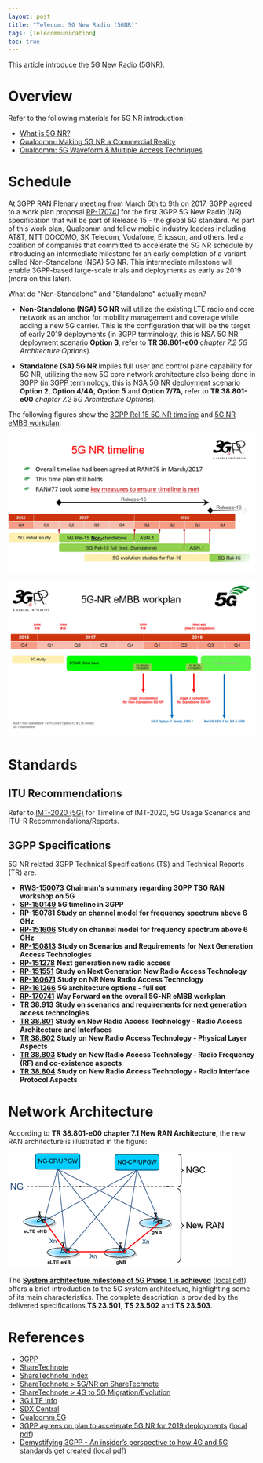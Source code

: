 ```yaml
---
layout: post
title: "Telecom: 5G New Radio (5GNR)"
tags: [Telecommunication]
toc: true
---
```


This article introduce the 5G New Radio (5GNR).

<!--more-->

# Overview

Refer to the following materials for 5G NR introduction:

* [What is 5G NR?](/docs/What_is_5G_NR.pdf)
* [Qualcomm: Making 5G NR a Commercial Reality](/docs/making-5g-nr-a-commercial-reality.pdf)
* [Qualcomm: 5G Waveform & Multiple Access Techniques](/docs/5g-research-on-waveform-and-multiple-access-techniques.pdf)

# Schedule

At 3GPP RAN Plenary meeting from March 6th to 9th on 2017, 3GPP agreed to a work plan proposal [RP-170741](/docs/RP-170741-WF-on-5G-NR-Schedule-LCv6-clean.pptx) for the first 3GPP 5G New Radio (NR) specification that will be part of Release 15 - the global 5G standard. As part of this work plan, Qualcomm and fellow mobile industry leaders including AT&T, NTT DOCOMO, SK Telecom, Vodafone, Ericsson, and others, led a coalition of companies that committed to accelerate the 5G NR schedule by introducing an intermediate milestone for an early completion of a variant called Non-Standalone (NSA) 5G NR. This intermediate milestone will enable 3GPP-based large-scale trials and deployments as early as 2019 (more on this later).

What do "Non-Standalone" and "Standalone" actually mean?

* **Non-Standalone (NSA) 5G NR** will utilize the existing LTE radio and core network as an anchor for mobility management and coverage while adding a new 5G carrier. This is the configuration that will be the target of early 2019 deployments (in 3GPP terminology, this is NSA 5G NR deployment scenario **Option 3**, refer to **TR 38.801-e00** *chapter 7.2 5G Architecture Options*).

* **Standalone (SA) 5G NR** implies full user and control plane capability for 5G NR, utilizing the new 5G core network architecture also being done in 3GPP (in 3GPP terminology, this is NSA 5G NR deployment scenario **Option 2**, **Option 4/4A**, **Option 5** and **Option 7/7A**, refer to **TR 38.801-e00** *chapter 7.2 5G Architecture Options*).

The following figures show the [3GPP Rel 15 5G NR timeline](http://www.3gpp.org/release-15) and [5G NR eMBB workplan](http://www.3gpp.org/news-events/3gpp-news/1836-5g_nr_workplan):

![Rel15_5G_NR_timeline](/assets/Rel15_5G_NR_timeline.jpg)

![5G_NR_eMBB_schedule](/assets/5G_NR_eMBB_schedule.jpg)

# Standards

## ITU Recommendations

Refer to <a href="{{ site.base-url }}/2016/03/13/telecom-itu-recommendations.html#imt-2020-5g">IMT-2020 (5G)</a> for Timeline of IMT-2020, 5G Usage Scenarios and ITU-R Recommendations/Reports.

## 3GPP Specifications

5G NR related 3GPP Technical Specifications (TS) and Technical Reports (TR) are:

* [**RWS-150073**](/docs/RWS-150073_Chairman_Summary_regarding_3GPP_TSG_RAN_workshop_on_5G.pdf) **Chairman's summary regarding 3GPP TSG RAN workshop on 5G**
* [**SP-150149**](/docs/SP-150149_5G_timeline_in_3GPP.ppt) **5G timeline in 3GPP**
* [**RP-150781**](/docs/RP-150781_above_6GHz_CM_SID.doc) **Study on channel model for frequency spectrum above 6 GHz**
* [**RP-151606**](/docs/RP-151606_above_6GHz_CM_SID.doc) **Study on channel model for frequency spectrum above 6 GHz**
* [**RP-150813**](/docs/RP-150813_Study_on_Scenarios_and_Requirements_for_Next_Generation_Access_Technologies-v9-clean.docx) **Study on Scenarios and Requirements for Next Generation Access Technologies**
* [**RP-151278**](/docs/RP-151278_SID_Next_generation_new_radio_access.docx) **Next generation new radio access**
* [**RP-151551**](/docs/RP-151551_SID_5G_new_RAT.docx) **Study on Next Generation New Radio Access Technology**
* [**RP-160671**](/docs/RP-160671_SID_5G_new_RAT.docx) **Study on NR New Radio Access Technology**
* [**RP-161266**](/docs/RP-161266.pdf) **5G architecture options - full set**
* [**RP-170741**](/docs/RP-170741-WF-on-5G-NR-Schedule-LCv6-clean.pptx) **Way Forward on the overall 5G-NR eMBB workplan**
* [**TR 38.913**](http://www.3gpp.org/ftp/Specs/archive/38_series/38.913/) **Study on scenarios and requirements for next generation access technologies**
* [**TR 38.801**](http://www.3gpp.org/ftp/Specs/archive/38_series/38.801/) **Study on New Radio Access Technology - Radio Access Architecture and Interfaces**
* [**TR 38.802**](http://www.3gpp.org/ftp/Specs/archive/38_series/38.802/) **Study on New Radio Access Technology - Physical Layer Aspects**
* [**TR 38.803**](http://www.3gpp.org/ftp/Specs/archive/38_series/38.803/) **Study on New Radio Access Technology - Radio Frequency (RF) and co-existence aspects**
* [**TR 38.804**](http://www.3gpp.org/ftp/Specs/archive/38_series/38.804/) **Study on New Radio Access Technology - Radio Interface Protocol Aspects**

# Network Architecture

According to **TR 38.801-e00 chapter 7.1 New RAN Architecture**, the new RAN architecture is illustrated in the figure:

![TR38.801_New_RAN_architecture](/assets/TR38.801_New_RAN_architecture.png)

The [**System architecture milestone of 5G Phase 1 is achieved**](http://www.3gpp.org/news-events/3gpp-news/1930-sys_architecture) ([local pdf](/docs/system_architecture_milestone_of_5G_Phase_1_is_achieved.pdf)) offers a brief introduction to the 5G system architecture, highlighting some of its main characteristics. The complete description is provided by the delivered specifications **TS 23.501**, **TS 23.502** and **TS 23.503**.

# References

* [3GPP](http://www.3gpp.org/)
* [ShareTechnote](http://www.sharetechnote.com/)
* [ShareTechnote Index](http://www.sharetechnote.com/html)
* [ShareTechnote > 5G/NR on ShareTechnote](http://www.sharetechnote.com/)
* [ShareTechnote > 4G to 5G Migration/Evolution](http://www.sharetechnote.com/)
* [3G LTE Info](http://www.3glteinfo.com/)
* [SDX Central](https://www.sdxcentral.com/5g/)
* [Qualcomm 5G](https://www.qualcomm.com/news/topic/5g)
* [3GPP agrees on plan to accelerate 5G NR for 2019 deployments](https://www.qualcomm.com/news/onq/2017/03/09/3gpp-agrees-plan-accelerate-5g-nr-global-5g-standard-2019-deployments) ([local pdf](/docs/3GPP_agrees_on_plan_to_accelerate_5G_NR_for_2019_deployments.pdf))
* [Demystifying 3GPP - An insider’s perspective to how 4G and 5G standards get created](https://www.qualcomm.com/news/onq/2017/08/02/demystifying-3gpp-insiders-perspective-how-4g-and-5g-standards-get-created) ([local pdf](/docs/Demystifying_3GPP.pdf))
